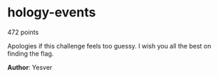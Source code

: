 # hology-events
472 points

Apologies if this challenge feels too guessy. I wish you all the best on finding the flag.

**Author**: Yesver
